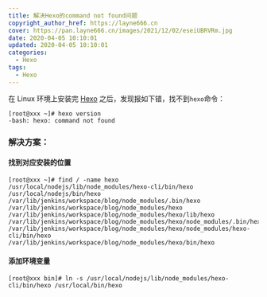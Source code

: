 ```yaml
---
title: 解决Hexo的command not found问题
copyright_author_href: https://layne666.cn
cover: https://pan.layne666.cn/images/2021/12/02/eseiUBRVRm.jpg
date: 2020-04-05 10:10:01
updated: 2020-04-05 10:10:01
categories: 
  - Hexo
tags: 
  - Hexo
---
```


在 Linux 环境上安装完 [Hexo](https://hexo.io/) 之后，发现报如下错，找不到`hexo`命令：

```shell
[root@xxx ~]# hexo version
-bash: hexo: command not found
```

### 解决方案：

#### 找到对应安装的位置

```shell
[root@xxx ~]# find / -name hexo 
/usr/local/nodejs/lib/node_modules/hexo-cli/bin/hexo
/usr/local/nodejs/bin/hexo
/var/lib/jenkins/workspace/blog/node_modules/.bin/hexo
/var/lib/jenkins/workspace/blog/node_modules/hexo
/var/lib/jenkins/workspace/blog/node_modules/hexo/lib/hexo
/var/lib/jenkins/workspace/blog/node_modules/hexo/node_modules/.bin/hexo
/var/lib/jenkins/workspace/blog/node_modules/hexo/node_modules/hexo-cli/bin/hexo
/var/lib/jenkins/workspace/blog/node_modules/hexo/bin/hexo
```

#### 添加环境变量

```shell
[root@xxx bin]# ln -s /usr/local/nodejs/lib/node_modules/hexo-cli/bin/hexo /usr/local/bin/hexo
```